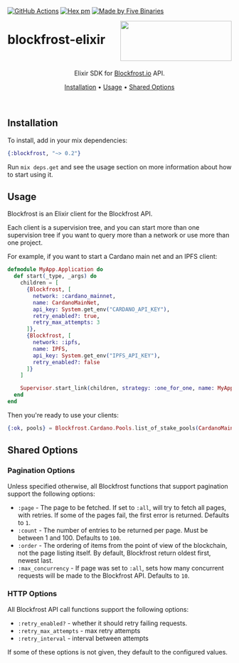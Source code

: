 
[![GitHub Actions](https://img.shields.io/endpoint.svg?url=https%3A%2F%2Factions-badge.atrox.dev%2Fblockfrost%2Fblockfrost-elixir%2Fbadge&style=flat-square)](https://github.com/blockfrost/blockfrost-elixir/actions/workflows/ci.yaml) [![Hex pm](http://img.shields.io/hexpm/dt/blockfrost.svg?style=flat)](https://hex.pm/packages/blockfrost) [![Made by Five Binaries](https://img.shields.io/badge/made%20by-Five%20Binaries-darkviolet.svg?style=flat-square)](https://fivebinaries.com/)

<img src="https://blockfrost.io/images/logo.svg" width="250" align="right" height="90">

# blockfrost-elixir

<br/>

<p align="center">Elixir SDK for <a href="https://blockfrost.io">Blockfrost.io</a> API.</p>
<p align="center">
  <a href="#installation">Installation</a> •
  <a href="#usage">Usage</a> •
  <a href="#shared-options">Shared Options</a>
</p>

<br/>

## Installation
To install, add in your mix dependencies:

```elixir
{:blockfrost, "~> 0.2"}
```

Run `mix deps.get` and see the usage section on more information about how to
 start using it.

## Usage
<!-- MDOC -->
Blockfrost is an Elixir client for the Blockfrost API.

Each client is a supervision tree, and you can start more than one supervision
tree if you want to query more than a network or use more than one project.

For example, if you want to start a Cardano main net and an IPFS client:

```elixir
defmodule MyApp.Application do
  def start(_type, _args) do
    children = [
      {Blockfrost, [
        network: :cardano_mainnet,
        name: CardanoMainNet,
        api_key: System.get_env("CARDANO_API_KEY"),
        retry_enabled?: true,
        retry_max_attempts: 3
      ]},
      {Blockfrost, [
        network: :ipfs,
        name: IPFS,
        api_key: System.get_env("IPFS_API_KEY"),
        retry_enabled?: false
      ]}
    ]

    Supervisor.start_link(children, strategy: :one_for_one, name: MyApp.Supervisor)
  end
end
```

Then you're ready to use your clients:

```elixir
{:ok, pools} = Blockfrost.Cardano.Pools.list_of_stake_pools(CardanoMainNet)
```

## Shared Options

### Pagination Options

Unless specified otherwise, all Blockfrost functions that support pagination
support the following options:

* `:page` - The page to be fetched. If set to `:all`, will try to fetch all
    pages, with retries. If some of the pages fail, the first error is returned.
    Defaults to `1`.
* `:count` - The number of entries to be returned per page. Must be between
    1 and 100. Defaults to `100`.
* `:order` - The ordering of items from the point of view of the blockchain,
    not the page listing itself. By default, Blockfrost return oldest first, 
    newest last.
* `:max_concurrency` - If page was set to `:all`, sets how many concurrent
  requests will be made to the Blockfrost API. Defaults to `10`.

### HTTP Options

All Blockfrost API call functions support the following options:

* `:retry_enabled?` - whether it should retry failing requests. 
* `:retry_max_attempts` - max retry attempts
* `:retry_interval` - interval between attempts

If some of these options is not given, they default to the configured
values.
